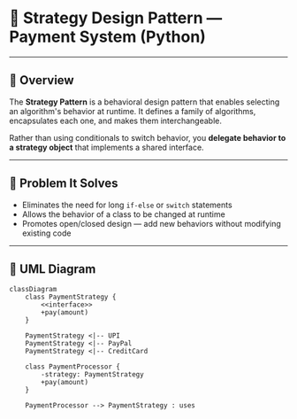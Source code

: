 # 🤖 Strategy Design Pattern — Payment System (Python)

---

## 📘 Overview

The **Strategy Pattern** is a behavioral design pattern that enables selecting an algorithm's behavior at runtime. It defines a family of algorithms, encapsulates each one, and makes them interchangeable.

Rather than using conditionals to switch behavior, you **delegate behavior to a strategy object** that implements a shared interface.

---

## 🎯 Problem It Solves

- Eliminates the need for long `if-else` or `switch` statements
- Allows the behavior of a class to be changed at runtime
- Promotes open/closed design — add new behaviors without modifying existing code

---

## 🧱 UML Diagram

```mermaid
classDiagram
    class PaymentStrategy {
        <<interface>>
        +pay(amount)
    }

    PaymentStrategy <|-- UPI
    PaymentStrategy <|-- PayPal
    PaymentStrategy <|-- CreditCard

    class PaymentProcessor {
        -strategy: PaymentStrategy
        +pay(amount)
    }

    PaymentProcessor --> PaymentStrategy : uses
